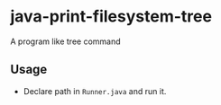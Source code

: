# java-print-filesystem-tree
A program like tree command

## Usage
* Declare path in `Runner.java` and run it.

